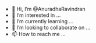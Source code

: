 - 👋 Hi, I’m @AnuradhaRavindran
- 👀 I’m interested in ...
- 🌱 I’m currently learning ...
- 💞️ I’m looking to collaborate on ...
- 📫 How to reach me ...

<!---
AnuradhaRavindran/AnuradhaRavindran is a ✨ special ✨ repository because its `README.md` (this file) appears on your GitHub profile.
You can click the Preview link to take a look at your changes.
--->
